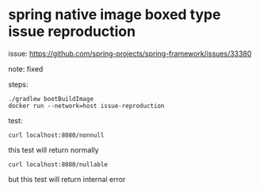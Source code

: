 # spring native image boxed type issue reproduction

issue: https://github.com/spring-projects/spring-framework/issues/33380

note: fixed

steps:

```shell
./gradlew bootBuildImage
docker run --network=host issue-reproduction
```

test:

```shell
curl localhost:8080/nonnull
```

this test will return normally

```shell
curl localhost:8080/nullable
```

but this test will return internal error
